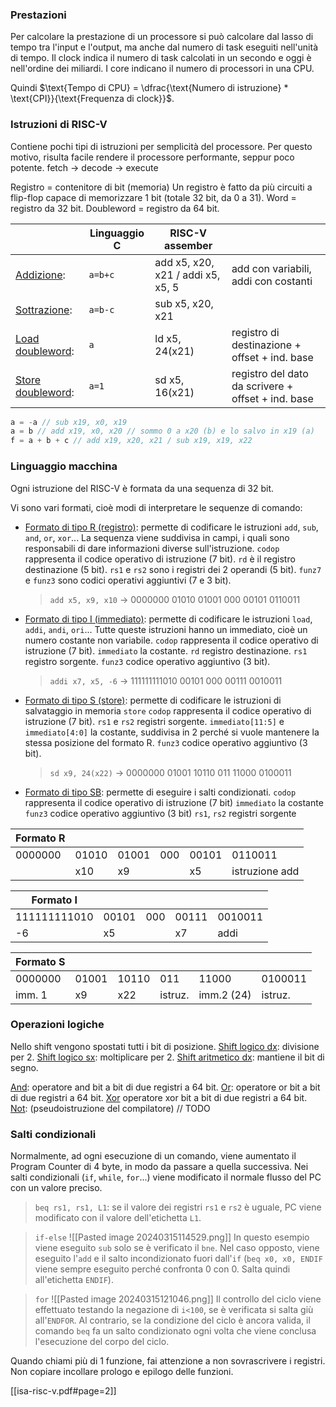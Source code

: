 ### Prestazioni
Per calcolare la prestazione di un processore si può calcolare dal lasso di tempo tra l'input e l'output, ma anche dal numero di task eseguiti nell'unità di tempo.
Il clock indica il numero di task calcolati in un secondo e oggi è nell'ordine dei miliardi.
I core indicano il numero di processori in una CPU.

Quindi $\text{Tempo di CPU} = \dfrac{\text{Numero di istruzione} * \text{CPI}}{\text{Frequenza di clock}}$.

### Istruzioni di RISC-V
Contiene pochi tipi di istruzioni per semplicità del processore. Per questo motivo, risulta facile rendere il processore performante, seppur poco potente.
fetch $\to$ decode $\to$ execute

Registro = contenitore di bit (memoria)
Un registro è fatto da più circuiti a flip-flop capace di memorizzare 1 bit (totale 32 bit, da 0 a 31).
Word = registro da 32 bit.
Doubleword = registro da 64 bit.

|                          | Linguaggio C | RISC-V assember                   |                                                    |
| ------------------------ | ------------ | --------------------------------- | -------------------------------------------------- |
| <u>Addizione</u>:        | `a=b+c`      | add x5, x20, x21 / addi x5, x5, 5 | add con variabili, addi con costanti               |
| <u>Sottrazione</u>:      | ```a=b-c```  | sub x5, x20, x21                  |                                                    |
| <u>Load doubleword</u>:  | ```a```<br>  | ld x5, 24(x21)                    | registro di destinazione + offset + ind. base      |
| <u>Store doubleword</u>: | `a=1`        | sd x5, 16(x21)                    | registro del dato da scrivere + offset + ind. base |
```C
a = -a // sub x19, x0, x19
a = b // add x19, x0, x20 // sommo 0 a x20 (b) e lo salvo in x19 (a)
f = a + b + c // add x19, x20, x21 / sub x19, x19, x22
```

### Linguaggio macchina
Ogni istruzione del RISC-V è formata da una sequenza di 32 bit.

Vi sono vari formati, cioè modi di interpretare le sequenze di comando:
- <u>Formato di tipo R (registro)</u>: permette di codificare le istruzioni `add`, `sub`, `and`, `or`, `xor`...
	La sequenza viene suddivisa in campi, i quali sono responsabili di dare informazioni diverse sull'istruzione.
	`codop` rappresenta il codice operativo di istruzione (7 bit).
	`rd` è il registro destinazione (5 bit).
	`rs1` e `rs2` sono i registri dei 2 operandi (5 bit).
	`funz7` e `funz3` sono codici operativi aggiuntivi (7 e 3 bit).
	>`add x5, x9, x10` -> 0000000 01010 01001 000 00101 0110011
- <u>Formato di tipo I (immediato)</u>: permette di codificare le istruzioni `load`, `addi`, `andi`, `ori`...
	Tutte queste istruzioni hanno un immediato, cioè un numero costante non variabile.
	`codop` rappresenta il codice operativo di istruzione (7 bit).
	`immediato` la costante.
	`rd` registro destinazione.
	`rs1` registro sorgente.
	`funz3` codice operativo aggiuntivo (3 bit).
	> `addi x7, x5, -6` -> 111111111010 00101 000 00111 0010011
- <u>Formato di tipo S (store)</u>: permette di codificare le istruzioni di salvataggio in memoria `store`
	`codop` rappresenta il codice operativo di istruzione (7 bit).
	`rs1` e `rs2` registri sorgente.
	`immediato[11:5]` e `immediato[4:0]` la costante, suddivisa in 2 perché si vuole mantenere la stessa posizione del formato R.
	`funz3` codice operativo aggiuntivo (3 bit).
	> `sd x9, 24(x22)` -> 0000000 01001 10110 011 11000 0100011
- <u>Formato di tipo SB</u>: permette di eseguire i salti condizionati.
	`codop` rappresenta il codice operativo di istruzione (7 bit)
	`immediato` la costante
	`funz3` codice operativo aggiuntivo (3 bit)
	`rs1`, `rs2` registri sorgente

| Formato R |       |       |     |       |                |
| --------- | ----- | ----- | --- | ----- | -------------- |
| 0000000   | 01010 | 01001 | 000 | 00101 | 0110011        |
|           | x10   | x9    |     | x5    | istruzione add |

| Formato I    |       |     |       |         |
| ------------ | ----- | --- | ----- | ------- |
| 111111111010 | 00101 | 000 | 00111 | 0010011 |
| -6           | x5    |     | x7    | addi    |

| Formato S |       |       |         |            |         |
| --------- | ----- | ----- | ------- | ---------- | ------- |
| 0000000   | 01001 | 10110 | 011     | 11000      | 0100011 |
| imm. 1    | x9    | x22   | istruz. | imm.2 (24) | istruz. |

### Operazioni logiche
Nello shift vengono spostati tutti i bit di posizione.
<u>Shift logico dx</u>: divisione per 2.
<u>Shift logico sx</u>: moltiplicare per 2.
<u>Shift aritmetico dx</u>: mantiene il bit di segno.

<u>And</u>: operatore and bit a bit di due registri a 64 bit.
<u>Or</u>: operatore or bit a bit di due registri a 64 bit.
<u>Xor</u> operatore xor bit a bit di due registri a 64 bit.
<u>Not</u>: (pseudoistruzione del compilatore) // TODO

### Salti condizionali
Normalmente, ad ogni esecuzione di un comando, viene aumentato il Program Counter di 4 byte, in modo da passare a quella successiva.
Nei salti condizionali (`if`, `while`, `for`...) viene modificato il normale flusso del PC con un valore preciso.
> `beq rs1, rs1, L1`:  se il valore dei registri `rs1` e `rs2` è uguale, PC viene modificato con il valore dell'etichetta `L1`.

> `if-else`
> ![[Pasted image 20240315114529.png]]
> In questo esempio viene eseguito `sub` solo se è verificato il `bne`. Nel caso opposto, viene eseguito l'`add` e il salto incondizionato fuori dall'`if` (`beq x0, x0, ENDIF` viene sempre eseguito perché confronta 0 con 0. Salta quindi all'etichetta `ENDIF`).

> `for`
> ![[Pasted image 20240315121046.png]]
> Il controllo del ciclo viene effettuato testando la negazione di `i<100`, se è verificata si salta giù all'`ENDFOR`. 
> Al contrario, se la condizione del ciclo è ancora valida, il comando `beq` fa un salto condizionato ogni volta che viene conclusa l'esecuzione del corpo del ciclo.

Quando chiami più di 1 funzione, fai attenzione a non sovrascrivere i registri.
Non copiare incollare prologo e epilogo delle funzioni.

[[isa-risc-v.pdf#page=2]]